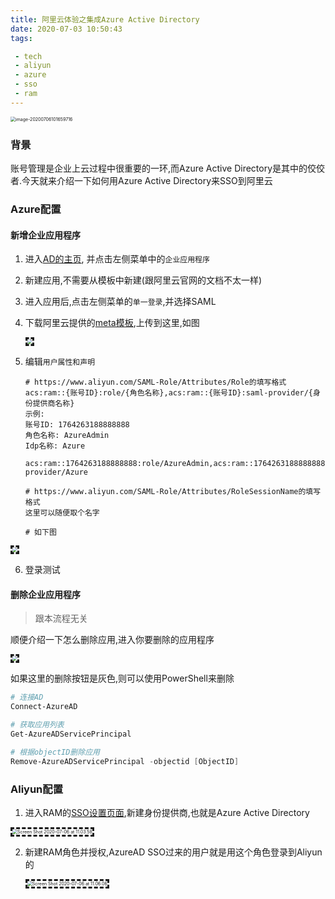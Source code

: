 ```yaml
---
title: 阿里云体验之集成Azure Active Directory
date: 2020-07-03 10:50:43
tags:

 - tech
 - aliyun
 - azure
 - sso
 - ram
---
```




<img src="https://chengchaosite.oss-cn-hangzhou.aliyuncs.com/resource-container/blog/2020_07_06_10_17_1594001820388.png" alt="image-20200706101659716" style="zoom:50%;" />

### 背景

账号管理是企业上云过程中很重要的一环,而Azure Active Directory是其中的佼佼者.今天就来介绍一下如何用Azure Active Directory来SSO到阿里云

### Azure配置

#### 新增企业应用程序

1. 进入[AD的主页](https://portal.azure.com/#blade/Microsoft_AAD_IAM/ActiveDirectoryMenuBlade/Overview), 并点击左侧菜单中的`企业应用程序`
2. 新建应用,不需要从模板中新建(跟阿里云官网的文档不太一样)

3. 进入应用后,点击左侧菜单的`单一登录`,并选择SAML

4. 下载阿里云提供的[meta模板](https://signin.aliyun.com/saml-role/sp-metadata.xml),上传到这里,如图

   <img src="https://chengchaosite.oss-cn-hangzhou.aliyuncs.com/resource-container/blog/2020_07_06_12_43_1594010606821.png" style="zoom:50%;border-style: dashed;" />

5. 编辑`用户属性和声明`

   ```
   # https://www.aliyun.com/SAML-Role/Attributes/Role的填写格式
   acs:ram::{账号ID}:role/{角色名称},acs:ram::{账号ID}:saml-provider/{身份提供商名称}
   示例:
   账号ID: 1764263188888888
   角色名称: AzureAdmin
   Idp名称: Azure
   
   acs:ram::1764263188888888:role/AzureAdmin,acs:ram::1764263188888888:saml-provider/Azure
   
   # https://www.aliyun.com/SAML-Role/Attributes/RoleSessionName的填写格式
   这里可以随便取个名字
   
   # 如下图
   
   ```

   

<img src="https://chengchaosite.oss-cn-hangzhou.aliyuncs.com/resource-container/blog/2020_07_06_11_37_1594006662769.png" style="zoom:50%;border-style: dashed;" />

6. 登录测试



#### 删除企业应用程序

> 跟本流程无关

顺便介绍一下怎么删除应用,进入你要删除的应用程序

<img src="https://chengchaosite.oss-cn-hangzhou.aliyuncs.com/resource-container/blog/2020_07_06_10_47_1594003641865.png" style="zoom:50%;border-style: dashed;" />

如果这里的删除按钮是灰色,则可以使用PowerShell来删除

```powershell
# 连接AD
Connect-AzureAD

# 获取应用列表
Get-AzureADServicePrincipal

# 根据objectID删除应用
Remove-AzureADServicePrincipal -objectid [ObjectID]
```



### Aliyun配置

1. 进入RAM的[SSO设置页面](https://ram.console.aliyun.com/providers),新建身份提供商,也就是Azure Active Directory

<img src="https://chengchaosite.oss-cn-hangzhou.aliyuncs.com/resource-container/blog/2020_07_06_11_04_1594004686583.png" alt="Screen Shot 2020-07-06 at 11.03.58" style="zoom:50%;border-style: dashed;" />

2. 新建RAM角色并授权,AzureAD SSO过来的用户就是用这个角色登录到Aliyun的

   <img src="https://chengchaosite.oss-cn-hangzhou.aliyuncs.com/resource-container/blog/2020_07_06_11_07_1594004872761.png" alt="Screen Shot 2020-07-06 at 11.06.06" style="zoom:50%;border-style: dashed;" />

